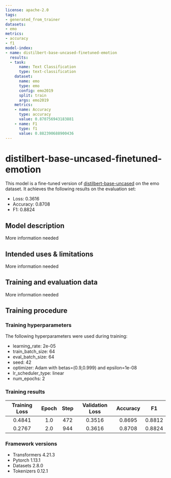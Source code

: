 ```yaml
---
license: apache-2.0
tags:
- generated_from_trainer
datasets:
- emo
metrics:
- accuracy
- f1
model-index:
- name: distilbert-base-uncased-finetuned-emotion
  results:
  - task:
      name: Text Classification
      type: text-classification
    dataset:
      name: emo
      type: emo
      config: emo2019
      split: train
      args: emo2019
    metrics:
    - name: Accuracy
      type: accuracy
      value: 0.870756943183881
    - name: F1
      type: f1
      value: 0.882390688900436
---
```


<!-- This model card has been generated automatically according to the information the Trainer had access to. You
should probably proofread and complete it, then remove this comment. -->

# distilbert-base-uncased-finetuned-emotion

This model is a fine-tuned version of [distilbert-base-uncased](https://huggingface.co/distilbert-base-uncased) on the emo dataset.
It achieves the following results on the evaluation set:
- Loss: 0.3616
- Accuracy: 0.8708
- F1: 0.8824

## Model description

More information needed

## Intended uses & limitations

More information needed

## Training and evaluation data

More information needed

## Training procedure

### Training hyperparameters

The following hyperparameters were used during training:
- learning_rate: 2e-05
- train_batch_size: 64
- eval_batch_size: 64
- seed: 42
- optimizer: Adam with betas=(0.9,0.999) and epsilon=1e-08
- lr_scheduler_type: linear
- num_epochs: 2

### Training results

| Training Loss | Epoch | Step | Validation Loss | Accuracy | F1     |
|:-------------:|:-----:|:----:|:---------------:|:--------:|:------:|
| 0.4841        | 1.0   | 472  | 0.3516          | 0.8695   | 0.8812 |
| 0.2767        | 2.0   | 944  | 0.3616          | 0.8708   | 0.8824 |


### Framework versions

- Transformers 4.21.3
- Pytorch 1.13.1
- Datasets 2.8.0
- Tokenizers 0.12.1
